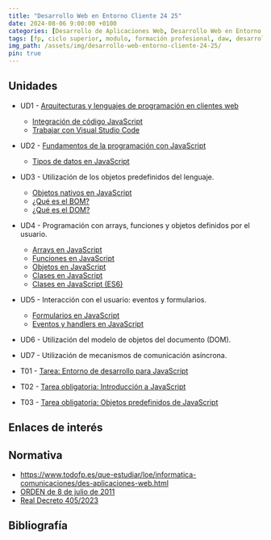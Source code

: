 ```yaml
---
title: "Desarrollo Web en Entorno Cliente 24 25"
date: 2024-08-06 9:00:00 +0100
categories: [Desarrollo de Aplicaciones Web, Desarrollo Web en Entorno Cliente]
tags: [fp, ciclo superior, modulo, formación profesional, daw, desarrollo de aplicaciones web, desarrollo web en entorno cliente, dwec]
img_path: /assets/img/desarrollo-web-entorno-cliente-24-25/
pin: true
---
```


## Unidades

- UD1 - [Arquitecturas y lenguajes de programación en clientes web](/posts/arquitecturas-lenguajes-programacion-cliente-web/)
  - [Integración de código JavaScript](/posts/integracion-codigo-javascript)
  - [Trabajar con Visual Studio Code](/posts/trabajar-visual-studio-code)
- UD2 - [Fundamentos de la programación con JavaScript](/posts/fundamentos-programacion-javascript)
  - [Tipos de datos en JavaScript](/posts/tipos-datos-javascript)
  
- UD3 - Utilización de los objetos predefinidos del lenguaje.
  - [Objetos nativos en JavaScript](/posts/objetos-nativos-javascript)
  - [¿Qué es el BOM?](/posts/bom-javascript)
  - [¿Qué es el DOM?](/posts/dom-javascript)
- UD4 - Programación con arrays, funciones y objetos definidos por el usuario.
  - [Arrays en JavaScript](/posts/arrays-javascript)
  - [Funciones en JavaScript](/posts/funciones-javascript/)
  - [Objetos en JavaScript](/posts/objetos-javascript/)
  - [Clases en JavaScript](/posts/clases-javascript/)
  - [Clases en JavaScript (ES6)](/posts/clases-javascript-es6/)
- UD5 - Interacción con el usuario: eventos y formularios.
  - [Formularios en JavaScript](/posts/formularios-javascript)
  - [Eventos y handlers en JavaScript](/posts/eventos-javascript)
- UD6 - Utilización del modelo de objetos del documento (DOM).
- UD7 - Utilización de mecanismos de comunicación asíncrona.

- T01 - [Tarea: Entorno de desarrollo para JavaScript](/posts/tarea-entorno-desarrollo-javascript/)
- T02 - [Tarea obligatoria: Introducción a JavaScript](/posts/tarea-introduccion-javascript/)
- T03 - [Tarea obligatoria: Objetos predefinidos de JavaScript](/posts/tarea-objetos-predefinidos-javascript/)

## Enlaces de interés



## Normativa

- <https://www.todofp.es/que-estudiar/loe/informatica-comunicaciones/des-aplicaciones-web.html>
- [ORDEN de 8 de julio de 2011](https://www.boa.aragon.es/cgi-bin/EBOA/BRSCGI?CMD=VEROBJ&MLKOB=612154820202#:~:text=miento%20de%20instalaciones%20de%20infraestructuras%20comunes%20de%20telecomunicaciones,%20a)
- [Real Decreto 405/2023](https://www.boe.es/diario_boe/txt.php?id=BOE-A-2023-13221#:~:text=Este%20real%20decreto%20se%20dicta%20al%20amparo%20de%20las%20competencias)

## Bibliografía

